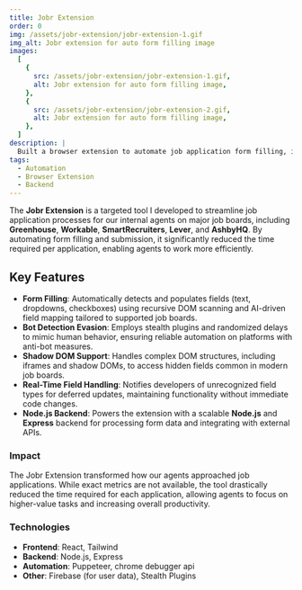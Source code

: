 ```yaml
---
title: Jobr Extension
order: 0
img: /assets/jobr-extension/jobr-extension-1.gif
img_alt: Jobr extension for auto form filling image
images:
  [
    {
      src: /assets/jobr-extension/jobr-extension-1.gif,
      alt: Jobr extension for auto form filling image,
    },
    {
      src: /assets/jobr-extension/jobr-extension-2.gif,
      alt: Jobr extension for auto form filling image,
    },
  ]
description: |
  Built a browser extension to automate job application form filling, integrating with job boards and handling complex DOM structures, bot detection, and dynamic field types.
tags:
  - Automation
  - Browser Extension
  - Backend
---
```


The **Jobr Extension** is a targeted tool I developed to streamline job application processes for our internal agents on major job boards, including **Greenhouse**, **Workable**, **SmartRecruiters**, **Lever**, and **AshbyHQ**. By automating form filling and submission, it significantly reduced the time required per application, enabling agents to work more efficiently.

## Key Features

- **Form Filling**: Automatically detects and populates fields (text, dropdowns, checkboxes) using recursive DOM scanning and AI-driven field mapping tailored to supported job boards.
- **Bot Detection Evasion**: Employs stealth plugins and randomized delays to mimic human behavior, ensuring reliable automation on platforms with anti-bot measures.
- **Shadow DOM Support**: Handles complex DOM structures, including iframes and shadow DOMs, to access hidden fields common in modern job boards.
- **Real-Time Field Handling**: Notifies developers of unrecognized field types for deferred updates, maintaining functionality without immediate code changes.
- **Node.js Backend**: Powers the extension with a scalable **Node.js** and **Express** backend for processing form data and integrating with external APIs.

### Impact

The Jobr Extension transformed how our agents approached job applications. While exact metrics are not available, the tool drastically reduced the time required for each application, allowing agents to focus on higher-value tasks and increasing overall productivity.

### Technologies

- **Frontend**: React, Tailwind
- **Backend**: Node.js, Express
- **Automation**: Puppeteer, chrome debugger api
- **Other**: Firebase (for user data), Stealth Plugins
